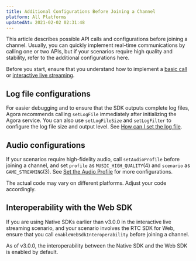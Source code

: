 ```yaml
---
title: Additional Configurations Before Joining a Channel
platform: All Platforms
updatedAt: 2021-02-02 02:31:48
---
```

This article describes possible API calls and configurations before joining a channel. Usually, you can quickly implement real-time communications by calling one or two APIs, but if your scenarios require high quality and stability, refer to the additional configurations here.

<div class="alert note">Before you start, ensure that you understand how to implement a <a href="https://docs.agora.io/en/Voice/start_call_audio_android?platform=Android">basic call</a> or <a href="https://docs.agora.io/en/Audio%20Broadcast/start_live_audio_android?platform=Android">interactive live streaming</a>.</div>

## Log file configurations

For easier debugging and to ensure that the SDK outputs complete log files, Agora recommends calling `setLogFile` immediately after initializing the Agora service. You can also use `setLogFileSize` and `setLogFilter` to configure the log file size and output level. See [How can I set the log file](https://docs.agora.io/en/faqs/logfile).

## Audio configurations

If your scenarios require high-fidelity audio, call `setAudioProfile` before joining a channel, and set `profile` as `MUSIC_HIGH_QUALITY`(4) and `scenario` as `GAME_STREAMING`(3). See [Set the Audio Profile](./audio_profile_android?platform=Android) for more configurations.

<div class="alert note">The actual code may vary on different platforms. Adjust your code accordingly.</div>

## Interoperability with the Web SDK

If you are using Native SDKs earlier than v3.0.0 in the interactive live streaming scenario, and your scenario involves the RTC SDK for Web, ensure that you call `enableWebSdkInteroperability` before joining a channel.

<div class="alert info">As of v3.0.0, the interoperability between the Native SDK and the Web SDK is enabled by default.</div>
